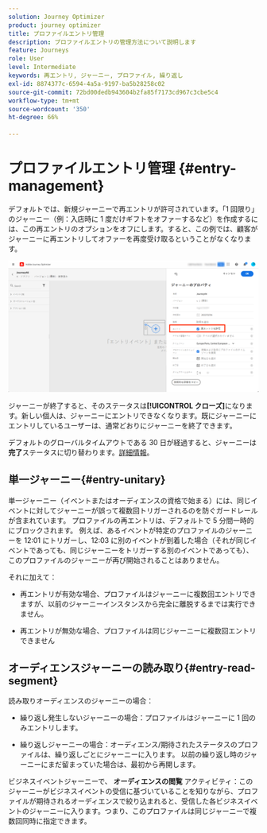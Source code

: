 ```yaml
---
solution: Journey Optimizer
product: journey optimizer
title: プロファイルエントリ管理
description: プロファイルエントリの管理方法について説明します
feature: Journeys
role: User
level: Intermediate
keywords: 再エントリ, ジャーニー, プロファイル, 繰り返し
exl-id: 8874377c-6594-4a5a-9197-ba5b28258c02
source-git-commit: 72bd00dedb943604b2fa85f7173cd967c3cbe5c4
workflow-type: tm+mt
source-wordcount: '350'
ht-degree: 66%

---
```


# プロファイルエントリ管理 {#entry-management}

デフォルトでは、新規ジャーニーで再エントリが許可されています。「1 回限り」のジャーニー（例：入店時に 1 度だけギフトをオファーするなど）を作成するには、この再エントリのオプションをオフにします。すると、この例では、顧客がジャーニーに再エントリしてオファーを再度受け取るということがなくなります。

![](assets/journey-re-entrance.png)

ジャーニーが終了すると、そのステータスは&#x200B;**[!UICONTROL クローズ]**&#x200B;になります。新しい個人は、ジャーニーにエントリできなくなります。既にジャーニーにエントリしているユーザーは、通常どおりにジャーニーを終了できます。

デフォルトのグローバルタイムアウトである 30 日が経過すると、ジャーニーは&#x200B;**完了**&#x200B;ステータスに切り替わります。[詳細情報](journey-gs.md#global_timeout)。


## 単一ジャーニー{#entry-unitary}

単一ジャーニー（イベントまたはオーディエンスの資格で始まる）には、同じイベントに対してジャーニーが誤って複数回トリガーされるのを防ぐガードレールが含まれています。 プロファイルの再エントリは、デフォルトで 5 分間一時的にブロックされます。 例えば、あるイベントが特定のプロファイルのジャーニーを 12:01 にトリガーし、12:03 に別のイベントが到着した場合（それが同じイベントであっても、同じジャーニーをトリガーする別のイベントであっても）、このプロファイルのジャーニーが再び開始されることはありません。

それに加えて：

* 再エントリが有効な場合、プロファイルはジャーニーに複数回エントリできますが、以前のジャーニーインスタンスから完全に離脱するまでは実行できません。

* 再エントリが無効な場合、プロファイルは同じジャーニーに複数回エントリできません

## オーディエンスジャーニーの読み取り{#entry-read-segment}

読み取りオーディエンスのジャーニーの場合：

* 繰り返し発生しないジャーニーの場合：プロファイルはジャーニーに 1 回のみエントリします。

* 繰り返しジャーニーの場合：オーディエンス/期待されたステータスのプロファイルは、繰り返しごとにジャーニーに入ります。 以前の繰り返し時のジャーニーにまだ留まっていた場合は、最初から再開します。

ビジネスイベントジャーニーで、 **オーディエンスの閲覧** アクティビティ：このジャーニーがビジネスイベントの受信に基づいていることを知りながら、プロファイルが期待されるオーディエンスで絞り込まれると、受信した各ビジネスイベントのジャーニーに入ります。つまり、このプロファイルは同じジャーニーで複数回同時に指定できます。
